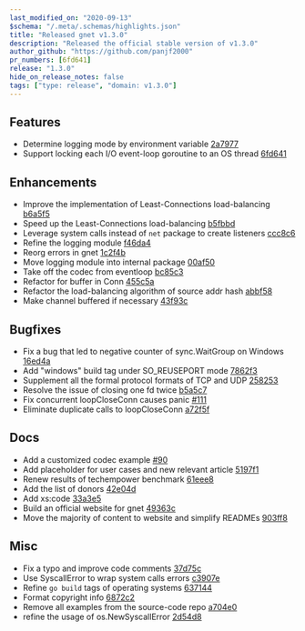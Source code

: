 ```yaml
---
last_modified_on: "2020-09-13"
$schema: "/.meta/.schemas/highlights.json"
title: "Released gnet v1.3.0"
description: "Released the official stable version of v1.3.0"
author_github: "https://github.com/panjf2000"
pr_numbers: [6fd641]
release: "1.3.0"
hide_on_release_notes: false
tags: ["type: release", "domain: v1.3.0"]
---
```


## Features

- Determine logging mode by environment variable [2a7977](https://github.com/panjf2000/gnet/commit/2a7977feb33ba18f0c9d788dc611e85154df8548)
- Support locking each I/O event-loop goroutine to an OS thread [6fd641](https://github.com/panjf2000/gnet/commit/6fd6413920618f8cd9906923bd5768a43ce1c3b7)

## Enhancements

- Improve the implementation of Least-Connections load-balancing [b6a5f5](https://github.com/panjf2000/gnet/commit/b6a5f564a9eea9c3fbb977c5ef3c8163689a63d0)
- Speed up the Least-Connections load-balancing [b5fbbd](https://github.com/panjf2000/gnet/commit/b5fbbdac59588572b4a6e8c26bb6049cfd9b7211)
- Leverage system calls instead of `net` package to create listeners [ccc8c6](https://github.com/panjf2000/gnet/commit/ccc8c649f380c546242251911040c8935a2cbb57)
- Refine the logging module [f46da4](https://github.com/panjf2000/gnet/commit/f46da440d6435831558a1e8cbbd3f20a5ed2d773)
- Reorg errors in gnet [1c2f4b](https://github.com/panjf2000/gnet/commit/1c2f4b0c5127a4f40b5f635d604212a33e45a220)
- Move logging module into internal package [00af50](https://github.com/panjf2000/gnet/commit/00af504ed00ab0ecb6477956ef4fe81f1dadd66e)
- Take off the codec from eventloop [bc85c3](https://github.com/panjf2000/gnet/commit/bc85c34e5f347fa055b5fea1ecb84fbbdf85ef91)
- Refactor for buffer in Conn [455c5a](https://github.com/panjf2000/gnet/commit/455c5ae5241e0875fc79a9338fefc38b4a5c17bc)
- Refactor the load-balancing algorithm of source addr hash [abbf58](https://github.com/panjf2000/gnet/commit/abbf5820c1d264fa22e8bf8d00755d6093a86767)
- Make channel buffered if necessary [43f93c](https://github.com/panjf2000/gnet/commit/43f93ca57010dbb9b87f07928400301e487af65e)

## Bugfixes

- Fix a bug that led to negative counter of sync.WaitGroup on Windows [16ed4a](https://github.com/panjf2000/gnet/commit/16ed4ab6719b70b396b47d5d51c1f70f44e1205a)
- Add "windows" build tag under SO_REUSEPORT mode [7862f3](https://github.com/panjf2000/gnet/commit/7862f3e2cb60554928c2d22f66213916dd69dbee)
- Supplement all the formal protocol formats of TCP and UDP [258253](https://github.com/panjf2000/gnet/commit/258253c7813a6577e338561f0c3da1bd7c5e57da)
- Resolve the issue of closing one fd twice [b5a5c7](https://github.com/panjf2000/gnet/commit/b5a5c715ca07f8b4e3c371a8460274e77953bbdf)
- Fix concurrent loopCloseConn causes panic [#111](https://github.com/panjf2000/gnet/pull/111)
- Eliminate duplicate calls to loopCloseConn [a72f5f](https://github.com/panjf2000/gnet/commit/a72f5fd30757fa51cad4ad10c9583468c450b68e)

## Docs

- Add a customized codec example [#90](https://github.com/panjf2000/gnet/pull/90)
- Add placeholder for user cases and new relevant article [5197f1](https://github.com/panjf2000/gnet/commit/5197f186792670851ddcfdbe94b5317196e3ef6a)
- Renew results of techempower benchmark [61eee8](https://github.com/panjf2000/gnet/commit/61eee8fa29105002d2e1af17d2c1afc54001c6be)
- Add the list of donors [42e04d](https://github.com/panjf2000/gnet/commit/42e04ddc6ba2299ab89d107d2731725dacb31dcf)
- Add xs:code [33a3e5](https://github.com/panjf2000/gnet/commit/33a3e5744e0c3c6c3ac1d3d965eabc5c5a93307d)
- Build an official website for gnet [49363c](https://github.com/panjf2000/gnet/commit/49363cd41c73852bf52807a59b980ff2968f2e46)
- Move the majority of content to website and simplify READMEs [903ff8](https://github.com/panjf2000/gnet/commit/903ff8433d2d635f86b366b79eb304915c3fa662)

## Misc

- Fix a typo and improve code comments [37d75c](https://github.com/panjf2000/gnet/commit/37d75cce99609c9c17f25df2f6cfbfd3cf212ef8)
- Use SyscallError to wrap system calls errors [c3907e](https://github.com/panjf2000/gnet/commit/c3907e00e2bb725cc4616587fb2e52f1c74c5999)
- Refine `go build` tags of operating systems [637144](https://github.com/panjf2000/gnet/commit/637144b487d4fa4f0a3ef40a2dada40586e188b5)
- Format copyright info [6872c2](https://github.com/panjf2000/gnet/commit/6872c20ab7c97342512149843322ff6111003ec3)
- Remove all examples from the source-code repo [a704e0](https://github.com/panjf2000/gnet/commit/a704e0683e9c261c9f1e49c7443086068160fed2)
- refine the usage of os.NewSyscallError [2d54d8](https://github.com/panjf2000/gnet/commit/2d54d80f42a6fa8e293db63a35033e1daa60cd56)